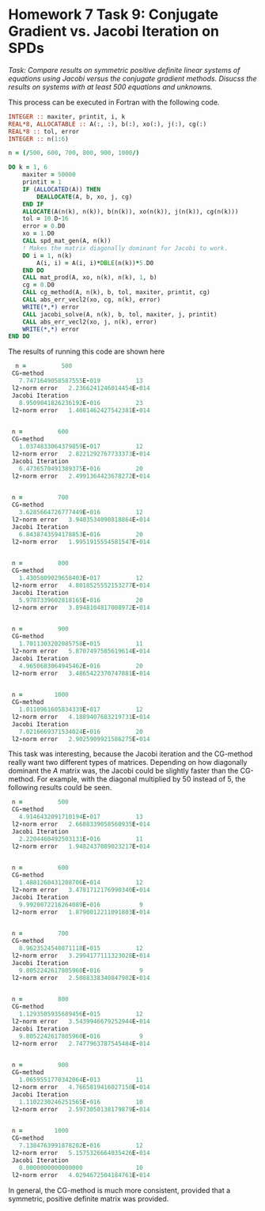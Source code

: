 # Homework 7 Task 9: Conjugate Gradient vs. Jacobi Iteration on SPDs

*Task: Compare results on symmetric positive definite linear systems of equations using Jacobi versus the conjugate gradient methods. Disucss the results on systems with at least 500 equations and unknowns.*

This process can be executed in Fortran with the following code.

```fortran
INTEGER :: maxiter, printit, i, k
REAL*8, ALLOCATABLE :: A(:, :), b(:), xo(:), j(:), cg(:)
REAL*8 :: tol, error
INTEGER :: n(1:6)

n = (/500, 600, 700, 800, 900, 1000/)

DO k = 1, 6
    maxiter = 50000
    printit = 1
    IF (ALLOCATED(A)) THEN
    	DEALLOCATE(A, b, xo, j, cg)
    END IF
    ALLOCATE(A(n(k), n(k)), b(n(k)), xo(n(k)), j(n(k)), cg(n(k)))
    tol = 10.D-16
    error = 0.D0
    xo = 1.D0
    CALL spd_mat_gen(A, n(k))
    ! Makes the matrix diagonally dominant for Jacobi to work.
    DO i = 1, n(k)
    	A(i, i) = A(i, i)*DBLE(n(k))*5.D0
    END DO
    CALL mat_prod(A, xo, n(k), n(k), 1, b)
    cg = 0.D0
    CALL cg_method(A, n(k), b, tol, maxiter, printit, cg)
    CALL abs_err_vecl2(xo, cg, n(k), error)
    WRITE(*,*) error
    CALL jacobi_solve(A, n(k), b, tol, maxiter, j, printit)
    CALL abs_err_vecl2(xo, j, n(k), error)
    WRITE(*,*) error
END DO
```

The results of running this code are shown here

```fortran
  n =          500
 CG-method
   7.7471649058587555E-019          13
 l2-norm error   2.2366241246014454E-014
 Jacobi Iteration
   8.9509041826236192E-016          23
 l2-norm error   1.4081462427542381E-014
 

 n =          600
 CG-method
   1.0374833064379859E-017          12
 l2-norm error   2.8221292767733373E-014
 Jacobi Iteration
   6.4736570491389375E-016          20
 l2-norm error   2.4991364423678272E-014
 

 n =          700
 CG-method
   3.6285664726777449E-016          12
 l2-norm error   3.9403534090818864E-014
 Jacobi Iteration
   6.8438743594178853E-016          20
 l2-norm error   1.9951915554581547E-014
 

 n =          800
 CG-method
   1.4305809029658403E-017          12
 l2-norm error   4.8018525552153277E-014
 Jacobi Iteration
   5.9787339602818165E-016          20
 l2-norm error   3.8948104817008972E-014
 

 n =          900
 CG-method
   1.7011303202085758E-015          11
 l2-norm error   5.8707497585619614E-014
 Jacobi Iteration
   4.9650683064945462E-016          20
 l2-norm error   3.4865422370747881E-014
 

 n =         1000
 CG-method
   1.0110961605834339E-017          12
 l2-norm error   4.1889407683219731E-014
 Jacobi Iteration
   7.0216669371534024E-016          20
 l2-norm error   2.9025909921586275E-014


```

This task was interesting, because the Jacobi iteration and the CG-method really want two different types of matrices. Depending on how diagonally dominant the *A* matrix was, the Jacobi could be slightly faster than the CG-method. For example, with the diagonal multiplied by 50 instead of 5, the following results could be seen.

```fortran
 n =          500
 CG-method
   4.9146432091710194E-017          13
 l2-norm error   2.6688339058560935E-014
 Jacobi Iteration
   2.2204460492503131E-016          11
 l2-norm error   1.9482437089023217E-014
 

 n =          600
 CG-method
   1.4881260431208706E-014          12
 l2-norm error   3.4781712176990340E-014
 Jacobi Iteration
   9.9920072216264089E-016           9
 l2-norm error   1.8790012211091803E-014
 

 n =          700
 CG-method
   8.9623524540871118E-015          12
 l2-norm error   3.2994177111323028E-014
 Jacobi Iteration
   9.8052242617805960E-016           9
 l2-norm error   2.5088338340847902E-014
 

 n =          800
 CG-method
   1.1293505935689456E-015          12
 l2-norm error   3.5439946679252944E-014
 Jacobi Iteration
   9.8052242617805960E-016           9
 l2-norm error   2.7477963787545484E-014
 

 n =          900
 CG-method
   1.0659551770342064E-013          11
 l2-norm error   4.7665819416027150E-014
 Jacobi Iteration
   1.1102230246251565E-016          10
 l2-norm error   2.5973050138179879E-014
 

 n =         1000
 CG-method
   7.1384763991878202E-016          12
 l2-norm error   5.1575326664035426E-014
 Jacobi Iteration
   0.0000000000000000               10
 l2-norm error   4.0294672504184761E-014

```

In general, the CG-method is much more consistent, provided that a symmetric, positive definite matrix was provided.